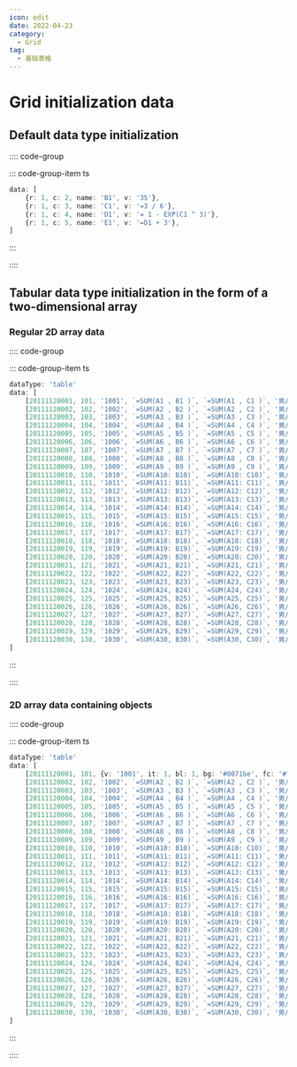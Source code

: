 ```yaml
---
icon: edit
date: 2022-04-23
category:
  - Grid
tag:
  - 基础表格
---
```



# Grid initialization data

## Default data type initialization

<vma-grid :data="gridData"
:minDimensions="[10, 10]"
resizeColumn
resizeRow
style="height: 400px;">
</vma-grid>

:::: code-group

::: code-group-item ts

```typescript
data: [
    {r: 1, c: 2, name: 'B1', v: '35'},
    {r: 1, c: 3, name: 'C1', v: '=3 / 6'},
    {r: 1, c: 4, name: 'D1', v: '= 1 - EXP(C1 ^ 3)'},
    {r: 1, c: 5, name: 'E1', v: '=D1 + 3'},
]
```

:::

::::

## Tabular data type initialization in the form of a two-dimensional array

### Regular 2D array data

<vma-grid :data="gridTableTypeData"
:minDimensions="[10, 10]"
resizeColumn
resizeRow
style="height: 400px;">
</vma-grid>


:::: code-group

::: code-group-item ts

```typescript
dataType: 'table'
data: [
    [20111120001, 101, '1001', `=SUM(A1 , B1 )`, `=SUM(A1 , C1 )`, '男/女', '张三1 ', null, undefined, ''],
    [20111120002, 102, '1002', `=SUM(A2 , B2 )`, `=SUM(A2 , C2 )`, '男/女', '张三2 ', null, undefined, ''],
    [20111120003, 103, '1003', `=SUM(A3 , B3 )`, `=SUM(A3 , C3 )`, '男/女', '张三3 ', null, undefined, ''],
    [20111120004, 104, '1004', `=SUM(A4 , B4 )`, `=SUM(A4 , C4 )`, '男/女', '张三4 ', null, undefined, ''],
    [20111120005, 105, '1005', `=SUM(A5 , B5 )`, `=SUM(A5 , C5 )`, '男/女', '张三5 ', null, undefined, ''],
    [20111120006, 106, '1006', `=SUM(A6 , B6 )`, `=SUM(A6 , C6 )`, '男/女', '张三6 ', null, undefined, ''],
    [20111120007, 107, '1007', `=SUM(A7 , B7 )`, `=SUM(A7 , C7 )`, '男/女', '张三7 ', null, undefined, ''],
    [20111120008, 108, '1008', `=SUM(A8 , B8 )`, `=SUM(A8 , C8 )`, '男/女', '张三8 ', null, undefined, ''],
    [20111120009, 109, '1009', `=SUM(A9 , B9 )`, `=SUM(A9 , C9 )`, '男/女', '张三9 ', null, undefined, ''],
    [20111120010, 110, '1010', `=SUM(A10: B10)`, `=SUM(A10: C10)`, '男/女', '张三10', null, undefined, ''],
    [20111120011, 111, '1011', `=SUM(A11: B11)`, `=SUM(A11: C11)`, '男/女', '张三11', null, undefined, ''],
    [20111120012, 112, '1012', `=SUM(A12: B12)`, `=SUM(A12: C12)`, '男/女', '张三12', null, undefined, ''],
    [20111120013, 113, '1013', `=SUM(A13: B13)`, `=SUM(A13: C13)`, '男/女', '张三13', null, undefined, ''],
    [20111120014, 114, '1014', `=SUM(A14: B14)`, `=SUM(A14: C14)`, '男/女', '张三14', null, undefined, ''],
    [20111120015, 115, '1015', `=SUM(A15: B15)`, `=SUM(A15: C15)`, '男/女', '张三15', null, undefined, ''],
    [20111120016, 116, '1016', `=SUM(A16: B16)`, `=SUM(A16: C16)`, '男/女', '张三16', null, undefined, ''],
    [20111120017, 117, '1017', `=SUM(A17: B17)`, `=SUM(A17: C17)`, '男/女', '张三17', null, undefined, ''],
    [20111120018, 118, '1018', `=SUM(A18: B18)`, `=SUM(A18: C18)`, '男/女', '张三18', null, undefined, ''],
    [20111120019, 119, '1019', `=SUM(A19: B19)`, `=SUM(A19: C19)`, '男/女', '张三19', null, undefined, ''],
    [20111120020, 120, '1020', `=SUM(A20: B20)`, `=SUM(A20: C20)`, '男/女', '张三20', null, undefined, ''],
    [20111120021, 121, '1021', `=SUM(A21, B21)`, `=SUM(A21, C21)`, '男/女', '张三21', null, undefined, ''],
    [20111120022, 122, '1022', `=SUM(A22, B22)`, `=SUM(A22, C22)`, '男/女', '张三22', null, undefined, ''],
    [20111120023, 123, '1023', `=SUM(A23, B23)`, `=SUM(A23, C23)`, '男/女', '张三23', null, undefined, ''],
    [20111120024, 124, '1024', `=SUM(A24, B24)`, `=SUM(A24, C24)`, '男/女', '张三24', null, undefined, ''],
    [20111120025, 125, '1025', `=SUM(A25, B25)`, `=SUM(A25, C25)`, '男/女', '张三25', null, undefined, ''],
    [20111120026, 126, '1026', `=SUM(A26, B26)`, `=SUM(A26, C26)`, '男/女', '张三26', null, undefined, ''],
    [20111120027, 127, '1027', `=SUM(A27, B27)`, `=SUM(A27, C27)`, '男/女', '张三27', null, undefined, ''],
    [20111120028, 128, '1028', `=SUM(A28, B28)`, `=SUM(A28, C28)`, '男/女', '张三28', null, undefined, ''],
    [20111120029, 129, '1029', `=SUM(A29, B29)`, `=SUM(A29, C29)`, '男/女', '张三29', null, undefined, ''],
    [20111120030, 130, '1030', `=SUM(A30, B30)`, `=SUM(A30, C30)`, '男/女', '张三30', null, undefined, ''],
]
```

:::

::::

### 2D array data containing objects

<vma-grid :data="gridAdvancedTableTypeData"
:minDimensions="[10, 10]"
resizeColumn
resizeRow
style="height: 400px;">
</vma-grid>


:::: code-group

::: code-group-item ts

```typescript
dataType: 'table'
data: [
    [20111120001, 101, {v: '1001', it: 1, bl: 1, bg: '#0071be', fc: '#f2f2f2',}, `=SUM(A1 , B1 )`, `=SUM(A1 , C1 )`, '男/女', '张三1 ', null, undefined, ''],
    [20111120002, 102, '1002', `=SUM(A2 , B2 )`, `=SUM(A2 , C2 )`, '男/女', '张三2 ', null, undefined, ''],
    [20111120003, 103, '1003', `=SUM(A3 , B3 )`, `=SUM(A3 , C3 )`, '男/女', '张三3 ', null, undefined, ''],
    [20111120004, 104, '1004', `=SUM(A4 , B4 )`, `=SUM(A4 , C4 )`, '男/女', '张三4 ', null, undefined, ''],
    [20111120005, 105, '1005', `=SUM(A5 , B5 )`, `=SUM(A5 , C5 )`, '男/女', '张三5 ', null, undefined, ''],
    [20111120006, 106, '1006', `=SUM(A6 , B6 )`, `=SUM(A6 , C6 )`, '男/女', '张三6 ', null, undefined, ''],
    [20111120007, 107, '1007', `=SUM(A7 , B7 )`, `=SUM(A7 , C7 )`, '男/女', '张三7 ', null, undefined, ''],
    [20111120008, 108, '1008', `=SUM(A8 , B8 )`, `=SUM(A8 , C8 )`, '男/女', '张三8 ', null, undefined, ''],
    [20111120009, 109, '1009', `=SUM(A9 , B9 )`, `=SUM(A9 , C9 )`, '男/女', '张三9 ', null, undefined, ''],
    [20111120010, 110, '1010', `=SUM(A10: B10)`, `=SUM(A10: C10)`, '男/女', '张三10', null, undefined, ''],
    [20111120011, 111, '1011', `=SUM(A11: B11)`, `=SUM(A11: C11)`, '男/女', '张三11', null, undefined, ''],
    [20111120012, 112, '1012', `=SUM(A12: B12)`, `=SUM(A12: C12)`, '男/女', '张三12', null, undefined, ''],
    [20111120013, 113, '1013', `=SUM(A13: B13)`, `=SUM(A13: C13)`, '男/女', '张三13', null, undefined, ''],
    [20111120014, 114, '1014', `=SUM(A14: B14)`, `=SUM(A14: C14)`, '男/女', '张三14', null, undefined, ''],
    [20111120015, 115, '1015', `=SUM(A15: B15)`, `=SUM(A15: C15)`, '男/女', '张三15', null, undefined, ''],
    [20111120016, 116, '1016', `=SUM(A16: B16)`, `=SUM(A16: C16)`, '男/女', '张三16', null, undefined, ''],
    [20111120017, 117, '1017', `=SUM(A17: B17)`, `=SUM(A17: C17)`, '男/女', '张三17', null, undefined, ''],
    [20111120018, 118, '1018', `=SUM(A18: B18)`, `=SUM(A18: C18)`, '男/女', '张三18', null, undefined, ''],
    [20111120019, 119, '1019', `=SUM(A19: B19)`, `=SUM(A19: C19)`, '男/女', '张三19', null, undefined, ''],
    [20111120020, 120, '1020', `=SUM(A20: B20)`, `=SUM(A20: C20)`, '男/女', '张三20', null, undefined, ''],
    [20111120021, 121, '1021', `=SUM(A21, B21)`, `=SUM(A21, C21)`, '男/女', '张三21', null, undefined, ''],
    [20111120022, 122, '1022', `=SUM(A22, B22)`, `=SUM(A22, C22)`, '男/女', '张三22', null, undefined, ''],
    [20111120023, 123, '1023', `=SUM(A23, B23)`, `=SUM(A23, C23)`, '男/女', '张三23', null, undefined, ''],
    [20111120024, 124, '1024', `=SUM(A24, B24)`, `=SUM(A24, C24)`, '男/女', '张三24', null, undefined, ''],
    [20111120025, 125, '1025', `=SUM(A25, B25)`, `=SUM(A25, C25)`, '男/女', '张三25', null, undefined, ''],
    [20111120026, 126, '1026', `=SUM(A26, B26)`, `=SUM(A26, C26)`, '男/女', '张三26', null, undefined, ''],
    [20111120027, 127, '1027', `=SUM(A27, B27)`, `=SUM(A27, C27)`, '男/女', '张三27', null, undefined, ''],
    [20111120028, 128, '1028', `=SUM(A28, B28)`, `=SUM(A28, C28)`, '男/女', '张三28', null, undefined, ''],
    [20111120029, 129, '1029', `=SUM(A29, B29)`, `=SUM(A29, C29)`, '男/女', '张三29', null, undefined, ''],
    [20111120030, 130, '1030', `=SUM(A30, B30)`, `=SUM(A30, C30)`, '男/女', '张三30', null, undefined, ''],
]
```

:::

::::


<script lang="ts">
import {defineComponent, reactive, ref} from 'vue';

export default defineComponent({
    name: 'GridInitDoc',
    setup() {
      const gridData = reactive([{
        name: 'sheet 1',
        r: 10,
        c: 10,
        status: 0,
        index: 0,
        order: 0,
        hide: 0,
        config: {},
        data: [
            {
                r: 1,
                c: 2,
                name: 'B1',
                v: '35'
            },
            {
                r: 1,
                c: 3,
                name: 'C1',
                v: '=3 / 6'
            },
            {
                r: 1,
                c: 4,
                name: 'D1',
                v: '= 1 - EXP(C1 ^ 3)'
            },
            {
                r: 1,
                c: 5,
                name: 'E1',
                v: '=D1 + 3'
            },
        ]
      }]);
      const getNextColumnIndex = (length) => {
            let nLength = length;
            let p = '';
            do {
              nLength--;
              const n = nLength % 26;
              p += String.fromCharCode(n + 65);
              nLength = Math.trunc((nLength - n) / 26);
            } while (nLength > 0);
            return p.split('').reverse().join('');
          };
      const gridTableTypeData = reactive([{
        name: 'sheet 1',
        r: 10,
        c: 10,
        status: 0,
        index: 0,
        order: 0,
        hide: 0,
        config: {},
        dataType: 'table',
        data: [
            [20111120001, 101, '1001', `=SUM(A1 , B1 )`, `=SUM(A1 , C1 )`, '男/女', '张三1 ', null, undefined, ''],
            [20111120002, 102, '1002', `=SUM(A2 , B2 )`, `=SUM(A2 , C2 )`, '男/女', '张三2 ', null, undefined, ''],
            [20111120003, 103, '1003', `=SUM(A3 , B3 )`, `=SUM(A3 , C3 )`, '男/女', '张三3 ', null, undefined, ''],
            [20111120004, 104, '1004', `=SUM(A4 , B4 )`, `=SUM(A4 , C4 )`, '男/女', '张三4 ', null, undefined, ''],
            [20111120005, 105, '1005', `=SUM(A5 , B5 )`, `=SUM(A5 , C5 )`, '男/女', '张三5 ', null, undefined, ''],
            [20111120006, 106, '1006', `=SUM(A6 , B6 )`, `=SUM(A6 , C6 )`, '男/女', '张三6 ', null, undefined, ''],
            [20111120007, 107, '1007', `=SUM(A7 , B7 )`, `=SUM(A7 , C7 )`, '男/女', '张三7 ', null, undefined, ''],
            [20111120008, 108, '1008', `=SUM(A8 , B8 )`, `=SUM(A8 , C8 )`, '男/女', '张三8 ', null, undefined, ''],
            [20111120009, 109, '1009', `=SUM(A9 , B9 )`, `=SUM(A9 , C9 )`, '男/女', '张三9 ', null, undefined, ''],
            [20111120010, 110, '1010', `=SUM(A10: B10)`, `=SUM(A10: C10)`, '男/女', '张三10', null, undefined, ''],
            [20111120011, 111, '1011', `=SUM(A11: B11)`, `=SUM(A11: C11)`, '男/女', '张三11', null, undefined, ''],
            [20111120012, 112, '1012', `=SUM(A12: B12)`, `=SUM(A12: C12)`, '男/女', '张三12', null, undefined, ''],
            [20111120013, 113, '1013', `=SUM(A13: B13)`, `=SUM(A13: C13)`, '男/女', '张三13', null, undefined, ''],
            [20111120014, 114, '1014', `=SUM(A14: B14)`, `=SUM(A14: C14)`, '男/女', '张三14', null, undefined, ''],
            [20111120015, 115, '1015', `=SUM(A15: B15)`, `=SUM(A15: C15)`, '男/女', '张三15', null, undefined, ''],
            [20111120016, 116, '1016', `=SUM(A16: B16)`, `=SUM(A16: C16)`, '男/女', '张三16', null, undefined, ''],
            [20111120017, 117, '1017', `=SUM(A17: B17)`, `=SUM(A17: C17)`, '男/女', '张三17', null, undefined, ''],
            [20111120018, 118, '1018', `=SUM(A18: B18)`, `=SUM(A18: C18)`, '男/女', '张三18', null, undefined, ''],
            [20111120019, 119, '1019', `=SUM(A19: B19)`, `=SUM(A19: C19)`, '男/女', '张三19', null, undefined, ''],
            [20111120020, 120, '1020', `=SUM(A20: B20)`, `=SUM(A20: C20)`, '男/女', '张三20', null, undefined, ''],
            [20111120021, 121, '1021', `=SUM(A21, B21)`, `=SUM(A21, C21)`, '男/女', '张三21', null, undefined, ''],
            [20111120022, 122, '1022', `=SUM(A22, B22)`, `=SUM(A22, C22)`, '男/女', '张三22', null, undefined, ''],
            [20111120023, 123, '1023', `=SUM(A23, B23)`, `=SUM(A23, C23)`, '男/女', '张三23', null, undefined, ''],
            [20111120024, 124, '1024', `=SUM(A24, B24)`, `=SUM(A24, C24)`, '男/女', '张三24', null, undefined, ''],
            [20111120025, 125, '1025', `=SUM(A25, B25)`, `=SUM(A25, C25)`, '男/女', '张三25', null, undefined, ''],
            [20111120026, 126, '1026', `=SUM(A26, B26)`, `=SUM(A26, C26)`, '男/女', '张三26', null, undefined, ''],
            [20111120027, 127, '1027', `=SUM(A27, B27)`, `=SUM(A27, C27)`, '男/女', '张三27', null, undefined, ''],
            [20111120028, 128, '1028', `=SUM(A28, B28)`, `=SUM(A28, C28)`, '男/女', '张三28', null, undefined, ''],
            [20111120029, 129, '1029', `=SUM(A29, B29)`, `=SUM(A29, C29)`, '男/女', '张三29', null, undefined, ''],
            [20111120030, 130, '1030', `=SUM(A30, B30)`, `=SUM(A30, C30)`, '男/女', '张三30', null, undefined, ''],
        ]
      }]);

    const gridAdvancedTableTypeData = reactive([{
        name: 'sheet 1',
        r: 10,
        c: 10,
        status: 0,
        index: 0,
        order: 0,
        hide: 0,
        config: {},
        dataType: 'table',
        data: [
            [20111120001, 101, {v: '1001', it: 1, bl: 1, bg: '#0071be', fc: '#f2f2f2',}, `=SUM(A1 , B1 )`, `=SUM(A1 , C1 )`, '男/女', '张三1 ', null, undefined, ''],
            [20111120002, 102, '1002', `=SUM(A2 , B2 )`, `=SUM(A2 , C2 )`, '男/女', '张三2 ', null, undefined, ''],
            [20111120003, 103, '1003', `=SUM(A3 , B3 )`, `=SUM(A3 , C3 )`, '男/女', '张三3 ', null, undefined, ''],
            [20111120004, 104, '1004', `=SUM(A4 , B4 )`, `=SUM(A4 , C4 )`, '男/女', '张三4 ', null, undefined, ''],
            [20111120005, 105, '1005', `=SUM(A5 , B5 )`, `=SUM(A5 , C5 )`, '男/女', '张三5 ', null, undefined, ''],
            [20111120006, 106, '1006', `=SUM(A6 , B6 )`, `=SUM(A6 , C6 )`, '男/女', '张三6 ', null, undefined, ''],
            [20111120007, 107, '1007', `=SUM(A7 , B7 )`, `=SUM(A7 , C7 )`, '男/女', '张三7 ', null, undefined, ''],
            [20111120008, 108, '1008', `=SUM(A8 , B8 )`, `=SUM(A8 , C8 )`, '男/女', '张三8 ', null, undefined, ''],
            [20111120009, 109, '1009', `=SUM(A9 , B9 )`, `=SUM(A9 , C9 )`, '男/女', '张三9 ', null, undefined, ''],
            [20111120010, 110, '1010', `=SUM(A10: B10)`, `=SUM(A10: C10)`, '男/女', '张三10', null, undefined, ''],
            [20111120011, 111, '1011', `=SUM(A11: B11)`, `=SUM(A11: C11)`, '男/女', '张三11', null, undefined, ''],
            [20111120012, 112, '1012', `=SUM(A12: B12)`, `=SUM(A12: C12)`, '男/女', '张三12', null, undefined, ''],
            [20111120013, 113, '1013', `=SUM(A13: B13)`, `=SUM(A13: C13)`, '男/女', '张三13', null, undefined, ''],
            [20111120014, 114, '1014', `=SUM(A14: B14)`, `=SUM(A14: C14)`, '男/女', '张三14', null, undefined, ''],
            [20111120015, 115, '1015', `=SUM(A15: B15)`, `=SUM(A15: C15)`, '男/女', '张三15', null, undefined, ''],
            [20111120016, 116, '1016', `=SUM(A16: B16)`, `=SUM(A16: C16)`, '男/女', '张三16', null, undefined, ''],
            [20111120017, 117, '1017', `=SUM(A17: B17)`, `=SUM(A17: C17)`, '男/女', '张三17', null, undefined, ''],
            [20111120018, 118, '1018', `=SUM(A18: B18)`, `=SUM(A18: C18)`, '男/女', '张三18', null, undefined, ''],
            [20111120019, 119, '1019', `=SUM(A19: B19)`, `=SUM(A19: C19)`, '男/女', '张三19', null, undefined, ''],
            [20111120020, 120, '1020', `=SUM(A20: B20)`, `=SUM(A20: C20)`, '男/女', '张三20', null, undefined, ''],
            [20111120021, 121, '1021', `=SUM(A21, B21)`, `=SUM(A21, C21)`, '男/女', '张三21', null, undefined, ''],
            [20111120022, 122, '1022', `=SUM(A22, B22)`, `=SUM(A22, C22)`, '男/女', '张三22', null, undefined, ''],
            [20111120023, 123, '1023', `=SUM(A23, B23)`, `=SUM(A23, C23)`, '男/女', '张三23', null, undefined, ''],
            [20111120024, 124, '1024', `=SUM(A24, B24)`, `=SUM(A24, C24)`, '男/女', '张三24', null, undefined, ''],
            [20111120025, 125, '1025', `=SUM(A25, B25)`, `=SUM(A25, C25)`, '男/女', '张三25', null, undefined, ''],
            [20111120026, 126, '1026', `=SUM(A26, B26)`, `=SUM(A26, C26)`, '男/女', '张三26', null, undefined, ''],
            [20111120027, 127, '1027', `=SUM(A27, B27)`, `=SUM(A27, C27)`, '男/女', '张三27', null, undefined, ''],
            [20111120028, 128, '1028', `=SUM(A28, B28)`, `=SUM(A28, C28)`, '男/女', '张三28', null, undefined, ''],
            [20111120029, 129, '1029', `=SUM(A29, B29)`, `=SUM(A29, C29)`, '男/女', '张三29', null, undefined, ''],
            [20111120030, 130, '1030', `=SUM(A30, B30)`, `=SUM(A30, C30)`, '男/女', '张三30', null, undefined, ''],
        ]
      }]);

      return {
        gridData,
        gridTableTypeData,
        gridAdvancedTableTypeData,
      }
    },
  })
</script>

